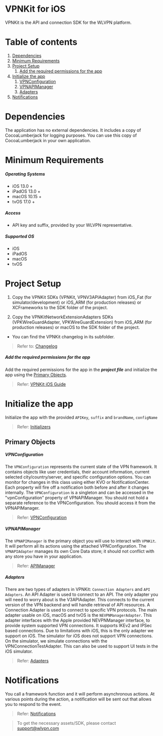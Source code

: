 # VPNKit for iOS

VPNKit is the API and connection SDK for the WLVPN platform.

# Table of contents
1. [Dependencies](#dependencies)
2. [Minimum Requirements](#minimum-requirements)
3. [Project Setup](#project-setup)
    1. [Add the required permissions for the app](#add-the-required-permissions-for-the-app)
4. [Initialize the app](#initialize-the-app)
    1. [VPNConfiguration](#vpnConfiguration)
    2. [VPNAPIManager](#vpnapimanager)
    3. [Adapters](#adapters)
5. [Notifications](#notifications)


# Dependencies
The application has no external dependencies. It includes a copy of CocoaLumberjack for logging purposes. You can use this copy of CocoaLumberjack in your own application.


# Minimum Requirements
##### Operating Systems
- iOS    13.0 +
- iPadOS 13.0 +
- macOS  10.15 +
- tvOS   17.0 +

##### Access
- API key and suffix, provided by your WLVPN representative.

##### Supported OS
- iOS
- iPadOS
- macOS
- tvOS


# Project Setup
1. Copy the VPNKit SDKs (VPNKit, VPNV3APIAdapter) from iOS_Fat (for simulator/development) or iOS_ARM (for production releases) or XCFrameworks to the SDK folder of the project.
    
2. Copy the VPNKitNetworkExtensionAdapters SDKs (VPKWireGuardAdapter, VPKWireGuardExtension) from iOS_ARM (for production releases) or macOS to the SDK folder of the project.

- You can find the VPNKit changelog in its subfolder.
        
> Refer to: [Changelog](https://github.com/wlvpn/ConsumerVPN-iOS/blob/main/SDK/Documentation/Changelog.md)


##### Add the required permissions for the app
Add the required permissions for the app in the ***project file*** and initialize the app using the
[Primary Objects](#primary-objects).
> Refer: [VPNKit iOS Guide](https://github.com/wlvpn/ConsumerVPN-iOS/blob/main/SDK/Documentation/VPNKit%20iOS%20Guide.md) 

# Initialize the app
Initialize the app with the provided `APIKey`, `suffix` and `brandName`, `configName`
> Refer: [Initializers](https://github.com/wlvpn/ConsumerVPN-iOS/blob/main/SDK/Documentation/Initializers.md) 


## Primary Objects

##### VPNConfiguration
The `VPNConfiguration` represents the current state of the VPN framework. It contains objects like user credentials, their account information, current selected city/country/server, and specific configuration options. You can monitor for changes in this class using either KVO or NotificationCenter. Each property will fire off a notification both before and after it changes internally. The `VPNConfiguration` is a singleton and can be accessed in the "vpnConfiguration" property of VPNAPIManager. You should not hold a separate reference to the VPNConfiguration. You should access it from the VPNAPIManager.

> Refer: [VPNConfiguration](https://github.com/wlvpn/ConsumerVPN-iOS/blob/main/SDK/Documentation/VPNConfiguration.md)

##### VPNAPIManager
The `VPNAPIManager` is the primary object you will use to interact with `VPNKit`. It will perform all its actions using the attached VPNConfiguration. The `VPNAPIAdapter` manages its own Core Data store; it should not conflict with any store you have in your application. 
> Refer: [APIManager](https://github.com/wlvpn/ConsumerVPN-iOS/blob/main/SDK/Documentation/APIManager.md)

##### Adapters
There are two types of adapters in VPNKit: `Connection Adapters` and `API Adapters`.
An API Adapter is used to connect to an API. The only adapter you will need to worry about is the V3APIAdapter. This connects to the current version of the VPN backend and will handle retrieval of API resources. 
A Connection Adapter is used to connect to specific VPN protocols. The main adapter usable on iOS, macOS and tvOS is the `NEVPNManagerAdapter`. This adapter interfaces with the Apple provided NEVPNManager interface, to provide system supported VPN connections.
 It supports IKEv2 and IPSec based connections. Due to limitations with iOS, this is the only adapter we support on iOS. The simulator for iOS does not support VPN connections. On the simulator, we simulate connections with the VPNConnectionTestAdapter. This can also be used to support UI tests in the iOS simulator.
  
> Refer: [Adapters](https://github.com/wlvpn/ConsumerVPN-iOS/blob/main/SDK/Documentation/Adapters.md)

# Notifications

You call a framework function and it will perform asynchronous actions. At various points during the action, a notification will be sent out that allows you to respond to the event. 
> Refer: [Notifications](https://github.com/wlvpn/ConsumerVPN-iOS/blob/main/SDK/Documentation/Notifications.md)

> To get the necessary assets/SDK, please contact support@wlvpn.com

